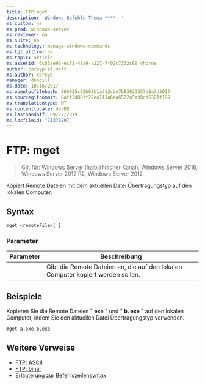 ```yaml
---
title: FTP-mget
description: 'Windows-Befehle Thema ****- '
ms.custom: na
ms.prod: windows-server
ms.reviewer: na
ms.suite: na
ms.technology: manage-windows-commands
ms.tgt_pltfrm: na
ms.topic: article
ms.assetid: 6c85ae96-ec51-48a9-a227-7f02c7332c69 vhorne
author: coreyp-at-msft
ms.author: coreyp
manager: dongill
ms.date: 10/16/2017
ms.openlocfilehash: 666025c92b6fb1a612cbe7b83833557a8a7d5017
ms.sourcegitcommit: 6aff3d88ff22ea141a6ea6572a5ad8dd6321f199
ms.translationtype: MT
ms.contentlocale: de-DE
ms.lasthandoff: 09/27/2019
ms.locfileid: "71376297"
---
```

# <a name="ftp-mget"></a>FTP: mget

>Gilt für: Windows Server (halbjährlicher Kanal), Windows Server 2016, Windows Server 2012 R2, Windows Server 2012

Kopiert Remote Dateien mit dem aktuellen Datei Übertragungstyp auf den lokalen Computer.   
## <a name="syntax"></a>Syntax  
```  
mget <remoteFile>[ ]  
```  
### <a name="parameters"></a>Parameter  

|  Parameter   |                        Beschreibung                        |
|--------------|-----------------------------------------------------------|
| <remoteFile> | Gibt die Remote Dateien an, die auf den lokalen Computer kopiert werden sollen. |

## <a name="BKMK_Examples"></a>Beispiele  
Kopieren Sie die Remote Dateien " **exe** " und " **b. exe** " auf den lokalen Computer, indem Sie den aktuellen Datei Übertragungstyp verwenden.  
```  
mget a.exe b.exe  
```  
## <a name="additional-references"></a>Weitere Verweise  
-   [FTP: ASCII](ftp-ascii.md)  
-   [FTP: binär](ftp-binary.md)  
-   [Erläuterung zur Befehlszeilensyntax](command-line-syntax-key.md)  
